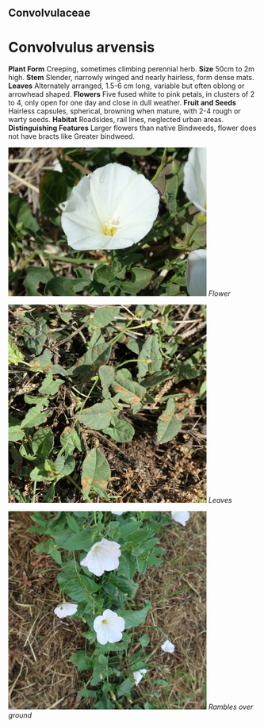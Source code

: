 ## Convolvulaceae
# Convolvulus arvensis
 **Plant Form** Creeping, sometimes climbing perennial herb. **Size** 50cm to 2m high. **Stem** Slender, narrowly winged and nearly hairless, form dense mats. **Leaves** Alternately arranged, 1.5-6 cm long, variable but often oblong or arrowhead shaped. **Flowers** Five fused white to pink petals, in clusters of 2 to 4, only open for one day and close in dull weather. **Fruit and Seeds** Hairless capsules, spherical, browning when mature, with 2-4 rough or warty seeds. **Habitat** Roadsides, rail lines, neglected urban areas. **Distinguishing Features** Larger flowers than native Bindweeds, flower does not have bracts like Greater bindweed.


![Flower](694_PB241676.jpg)
 *Flower* 

![Leaves](82274_P1066364.jpg)
 *Leaves* 

![Rambles over ground](103699_IMG_9660.jpg)
 *Rambles over ground* 

